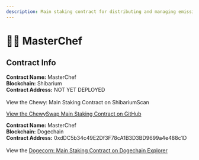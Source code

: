 ```yaml
---
description: Main staking contract for distributing and managing emissions
---
```


# 👨🍳 MasterChef

## Contract Info



**Contract Name:** MasterChef\
**Blockchain:** Shibarium\
**Contract Address:** NOT YET DEPLOYED\
\
View the Chewy: Main Staking Contract on ShibariumScan

[View the ChewySwap Main Staking Contract on GitHub](https://github.com/ChewySwap/chewyswap-contracts/blob/main/ChewyChef.sol)



**Contract Name:** MasterChef\
**Blockchain:** Dogechain\
**Contract Address:** 0xdDC5b34c49E2Df3F78cA1B3D3BD9699a4e488c1D\
\
View the [Dogecorn: Main Staking Contract on Dogechain Explorer](https://explorer.dogechain.dog/address/0xdDC5b34c49E2Df3F78cA1B3D3BD9699a4e488c1D/contracts#address-tabs)

